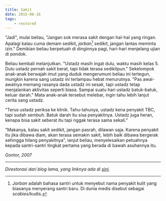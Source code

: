 ```yaml
---
title: Sakit
date: 2015-06-16
tags:
    - restored
---
```


"Jadi", mulai beliau, "Jangan sok merasa sakit dengan hal-hal yang ringan. Apalagi kalau cuma demam sedikit, *jarban*[^1] sedikit, jangan lantas meminta izin." Demikian beliau berpetuah di dinginnya pagi, hari-hari menjelang ujian di pondok.

Beliau kembali melanjutkan. "Ustadz masih ingat dulu, waktu masih kelas 5. Dulu ustadz pernah sakit berat, tapi tidak terasa sedikitpun." Sekelompok anak-anak berwajah imut yang duduk mengerumuni beliau ini tertegun, mungkin karena sang ustadz ini terlampau hebat menurutnya. "Pas awal-awalnya memang rasanya dada ustadz ini sesak, tapi ustadz tetap menjalankan aktivitas seperti biasa. Sampai suatu hari ustadz batuk-batuk, keluar darah." Mata anak-anak tersebut melebar, ingin tahu lebih lanjut cerita sang ustadz.

"Terus ustadz periksa ke klinik. Tahu-tahunya, ustadz kena penyakit TBC, tapi sudah sembuh. Batuk darah itu sisa penyakitnya. Ustadz juga heran, kenapa bisa sakit seberat itu tapi nggak terasa sama sekali."

"Makanya, kalau sakit sedikit, jangan pasrah, dilawan saja. Karena penyakit itu jika dibawa diam, akan terasa semakin sakit, lebih baik dibawa bergerak sehingga hilang penyakitnya", lanjut beliau, menyelesaikan petuahnya kepada santri-santri tingkat pertama yang berada di bawah asuhannya itu.

*Gontor, 2007*

---

*Direstorasi dari blog lama, yang linknya ada di [sini](https://web.archive.org/web/20151018171953/http://radenpioneer.my.id/index.php/2015/06/16/sakit/).*

[^1]: *Jarban* adalah bahasa santri untuk menyebut nama penyakit kulit yang biasanya menyerang santri baru. Di dunia medis disebut sebagai *scabies*/kudis.